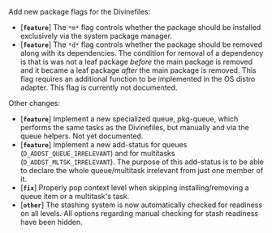 Add new package flags for the Divinefiles:

* [**`feature`**] The `*m*` flag controls whether the package should be installed exclusively via the system package manager.
* [**`feature`**] The `*d*` flag controls whether the package should be removed along with its dependencies. The condition for removal of a dependency is that is was not a leaf package *before* the main package is removed and it became a leaf package *after* the main package is removed.
This flag requires an additional function to be implemented in the OS distro adapter. This flag is currently not documented.

Other changes:

* [**`feature`**] Implement a new specialized queue, pkg-queue, which performs the same tasks as the Divinefiles, but manually and via the queue helpers. Not yet documented.
* [**`feature`**] Implement a new add-status for queues (`D_ADDST_QUEUE_IRRELEVANT`) and for multitasks (`D_ADDST_MLTSK_IRRELEVANT`). The purpose of this add-status is to be able to declare the whole queue/multitask irrelevant from just one member of it.
* [**`fix`**] Properly pop context level when skipping installing/removing a queue item or a multitask's task.
* [**`other`**] The stashing system is now automatically checked for readiness on all levels. All options regarding manual checking for stash readiness have been hidden.
